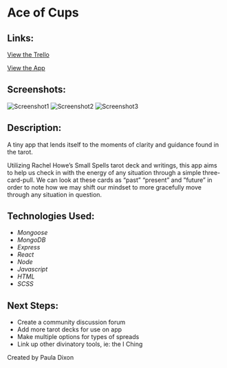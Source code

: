 
# Ace of Cups

## Links:

[View the Trello](https://trello.com/b/meeZ2lTe/ace-of-cups)

[View the App](https://ace-of-cups.herokuapp.com/)


## Screenshots:

![Screenshot1](https://i.imgur.com/AgPfder.png)
![Screenshot2](https://i.imgur.com/cEkSzu7.png)
![Screenshot3](https://i.imgur.com/0Sli6cu.png)

## Description:

A tiny app that lends itself to the moments of clarity and guidance found in the tarot.


Utilizing Rachel Howe’s Small Spells tarot deck and writings, this app aims to help us check in with the energy of any situation through a simple three-card-pull. We can look at these cards as “past” “present” and ”future” in order to note how we may shift our mindset to more gracefully move through any situation in question.


## Technologies Used:

- _Mongoose_
- _MongoDB_
- _Express_
- _React_
- _Node_
- _Javascript_
- _HTML_
- _SCSS_


## Next Steps:

- Create a community discussion forum
- Add more tarot decks for use on app
- Make multiple options for types of spreads
- Link up other divinatory tools, ie: the I Ching


Created by Paula Dixon

